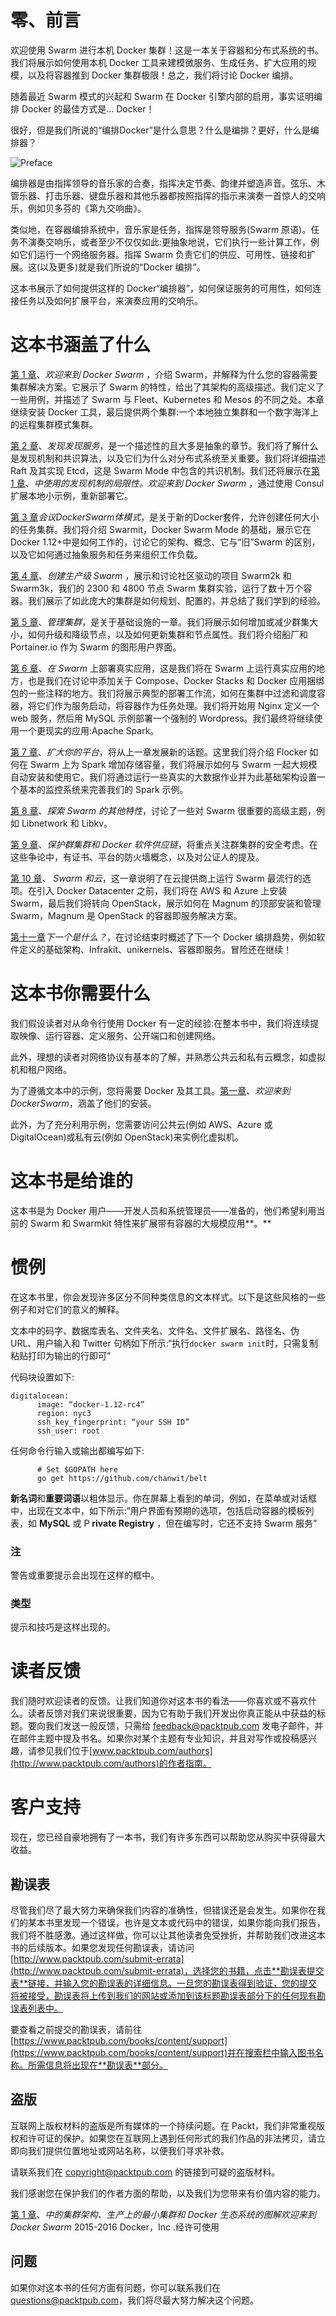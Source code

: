 # 零、前言

欢迎使用 Swarm 进行本机 Docker 集群！这是一本关于容器和分布式系统的书。我们将展示如何使用本机 Docker 工具来建模微服务、生成任务、扩大应用的规模，以及将容器推到 Docker 集群极限！总之，我们将讨论 Docker 编排。

随着最近 Swarm 模式的兴起和 Swarm 在 Docker 引擎内部的启用，事实证明编排 Docker 的最佳方式是… Docker！

很好，但是我们所说的“编排Docker”是什么意思？什么是编排？更好，什么是编排器？

![Preface](img/preface.jpg)

编排器是由指挥领导的音乐家的合奏，指挥决定节奏、韵律并塑造声音。弦乐、木管乐器、打击乐器、键盘乐器和其他乐器都按照指挥的指示来演奏一首惊人的交响乐，例如贝多芬的《第九交响曲》。

类似地，在容器编排系统中，音乐家是任务，指挥是领导服务(Swarm 原语)。任务不演奏交响乐，或者至少不仅仅如此:更抽象地说，它们执行一些计算工作，例如它们运行一个网络服务器。指挥 Swarm 负责它们的供应、可用性、链接和扩展。这(以及更多)就是我们所说的“Docker 编排”。

这本书展示了如何提供这样的 Docker“编排器”，如何保证服务的可用性，如何连接任务以及如何扩展平台，来演奏应用的交响乐。

# 这本书涵盖了什么

[第 1 章](01.html "Chapter 1. Welcome to Docker Swarm")、*欢迎来到 Docker Swarm* ，介绍 Swarm，并解释为什么您的容器需要集群解决方案。它展示了 Swarm 的特性，给出了其架构的高级描述。我们定义了一些用例，并描述了 Swarm 与 Fleet、Kubernetes 和 Mesos 的不同之处。本章继续安装 Docker 工具，最后提供两个集群:一个本地独立集群和一个数字海洋上的远程集群模式集群。

[第 2 章](02.html "Chapter 2. Discover the Discovery Services")、*发现发现服务*，是一个描述性的且大多是抽象的章节。我们将了解什么是发现机制和共识算法，以及它们为什么对分布式系统至关重要。我们将详细描述 Raft 及其实现 Etcd，这是 Swarm Mode 中包含的共识机制。我们还将展示在[第 1 章](01.html "Chapter 1. Welcome to Docker Swarm")、*中使用的发现机制的局限性。欢迎来到 Docker Swarm* ，通过使用 Consul 扩展本地小示例，重新部署它。

[第 3 章](03.html "Chapter 3. Meeting Docker Swarm Mode")*会议DockerSwarm体模式*，是关于新的Docker套件，允许创建任何大小的任务集群。我们将介绍 Swarmit，Docker Swarm Mode 的基础，展示它在 Docker 1.12+中是如何工作的，讨论它的架构、概念、它与“旧”Swarm 的区别，以及它如何通过抽象服务和任务来组织工作负载。

[第 4 章](04.html "Chapter 4. Creating a Production-Grade Swarm")、*创建生产级 Swarm* ，展示和讨论社区驱动的项目 Swarm2k 和 Swarm3k，我们的 2300 和 4800 节点 Swarm 集群实验，运行了数十万个容器。我们展示了如此庞大的集群是如何规划、配置的，并总结了我们学到的经验。

[第 5 章](05.html "Chapter 5. Administer a Swarm Cluster")、*管理集群*，是关于基础设施的一章。我们将展示如何增加或减少群集大小，如何升级和降级节点，以及如何更新集群和节点属性。我们将介绍船厂和 Portainer.io 作为 Swarm 的图形用户界面。

[第 6 章](06.html "Chapter 6. Deploy Real Applications on Swarm")、*在 Swarm* 上部署真实应用，这是我们将在 Swarm 上运行真实应用的地方，也是我们在讨论中添加关于 Compose、Docker Stacks 和 Docker 应用捆绑包的一些注释的地方。我们将展示典型的部署工作流，如何在集群中过滤和调度容器，将它们作为服务启动，将容器作为任务处理。我们将开始用 Nginx 定义一个 web 服务，然后用 MySQL 示例部署一个强制的 Wordpress。我们最终将继续使用一个更现实的应用:Apache Spark。

[第 7 章](07.html "Chapter 7. Scaling Up Your Platform")、*扩大你的平台*，将从上一章发展新的话题。这里我们将介绍 Flocker 如何在 Swarm 上为 Spark 增加存储容量，我们将展示如何与 Swarm 一起大规模自动安装和使用它。我们将通过运行一些真实的大数据作业并为此基础架构设置一个基本的监控系统来完善我们的 Spark 示例。

[第 8 章](08.html "Chapter 8. Exploring Additional Features of Swarm")、*探索 Swarm 的其他特性*，讨论了一些对 Swarm 很重要的高级主题，例如 Libnetwork 和 Libkv。

[第 9 章](09.html "Chapter 9. Securing a Swarm Cluster and the Docker Software Supply Chain")、*保护群集群和 Docker 软件供应链*，将重点关注群集群的安全考虑。在这些争论中，有证书、平台的防火墙概念，以及对公证人的提及。

[第 10 章](10.html "Chapter 10. Swarm and the Cloud")、 *Swarm 和云*，这一章说明了在云提供商上运行 Swarm 最流行的选项。在引入 Docker Datacenter 之前，我们将在 AWS 和 Azure 上安装 Swarm，最后我们将转向 OpenStack，展示如何在 Magnum 的顶部安装和管理 Swarm，Magnum 是 OpenStack 的容器即服务解决方案。

[第十一章](11.html "Chapter 11. What is next?")*下一个是什么？*，在讨论结束时概述了下一个 Docker 编排趋势，例如软件定义的基础架构、Infrakit、unikernels、容器即服务。冒险还在继续！

# 这本书你需要什么

我们假设读者对从命令行使用 Docker 有一定的经验:在整本书中，我们将连续提取映像、运行容器、定义服务、公开端口和创建网络。

此外，理想的读者对网络协议有基本的了解，并熟悉公共云和私有云概念，如虚拟机和租户网络。

为了遵循文本中的示例，您将需要 Docker 及其工具。[第一章](01.html "Chapter 1. Welcome to Docker Swarm")、*欢迎来到DockerSwarm*，涵盖了他们的安装。

此外，为了充分利用示例，您需要访问公共云(例如 AWS、Azure 或 DigitalOcean)或私有云(例如 OpenStack)来实例化虚拟机。

# 这本书是给谁的

这本书是为 Docker 用户——开发人员和系统管理员——准备的，他们希望利用当前的 Swarm 和 Swarmkit 特性来扩展带有容器的大规模应用**。**

# 惯例

在这本书里，你会发现许多区分不同种类信息的文本样式。以下是这些风格的一些例子和对它们的意义的解释。

文本中的码字、数据库表名、文件夹名、文件名、文件扩展名、路径名、伪 URL、用户输入和 Twitter 句柄如下所示:“执行`docker swarm init`时，只需复制粘贴打印为输出的行即可”

代码块设置如下:

```
digitalocean:
      image: “docker-1.12-rc4”
      region: nyc3
      ssh_key_fingerprint: “your SSH ID”
      ssh_user: root
```

任何命令行输入或输出都编写如下:

```
      # Set $GOPATH here
      go get https://github.com/chanwit/belt

```

**新名词**和**重要词语**以粗体显示。你在屏幕上看到的单词，例如，在菜单或对话框中，出现在文本中，如下所示:“用户界面有预期的选项，包括启动容器的模板列表，如 **MySQL** 或 P **rivate Registry** ，但在编写时，它还不支持 Swarm 服务”

### 注

警告或重要提示会出现在这样的框中。

### 类型

提示和技巧是这样出现的。

# 读者反馈

我们随时欢迎读者的反馈。让我们知道你对这本书的看法——你喜欢或不喜欢什么。读者反馈对我们来说很重要，因为它有助于我们开发出你真正能从中获益的标题。要向我们发送一般反馈，只需给 feedback@packtpub.com 发电子邮件，并在邮件主题中提及书名。如果你对某个主题有专业知识，并且对写作或投稿感兴趣，请参见我们位于[www.packtpub.com/authors](http://www.packtpub.com/authors)的作者指南。

# 客户支持

现在，您已经自豪地拥有了一本书，我们有许多东西可以帮助您从购买中获得最大收益。

## 勘误表

尽管我们尽了最大努力来确保我们内容的准确性，但错误还是会发生。如果你在我们的某本书里发现一个错误，也许是文本或代码中的错误，如果你能向我们报告，我们将不胜感激。通过这样做，你可以让其他读者免受挫折，并帮助我们改进这本书的后续版本。如果您发现任何勘误表，请访问[http://www.packtpub.com/submit-errata](http://www.packtpub.com/submit-errata)，选择您的书籍，点击**勘误表提交表**链接，并输入您的勘误表的详细信息。一旦您的勘误表得到验证，您的提交将被接受，勘误表将上传到我们的网站或添加到该标题勘误表部分下的任何现有勘误表列表中。

要查看之前提交的勘误表，请前往[https://www.packtpub.com/books/content/support](https://www.packtpub.com/books/content/support)并在搜索栏中输入图书名称。所需信息将出现在**勘误表**部分。

## 盗版

互联网上版权材料的盗版是所有媒体的一个持续问题。在 Packt，我们非常重视版权和许可证的保护。如果您在互联网上遇到任何形式的我们作品的非法拷贝，请立即向我们提供位置地址或网站名称，以便我们寻求补救。

请联系我们在 copyright@packtpub.com 的链接到可疑的盗版材料。

我们感谢您在保护我们的作者方面的帮助，以及我们为您带来有价值内容的能力。

[第 1 章](01.html "Chapter 1. Welcome to Docker Swarm")、*中的集群架构、生产上的最小集群和 Docker 生态系统的图解欢迎来到 Docker Swarm* 2015-2016 Docker，Inc .经许可使用

## 问题

如果你对这本书的任何方面有问题，你可以联系我们在 questions@packtpub.com，我们将尽最大努力解决这个问题。